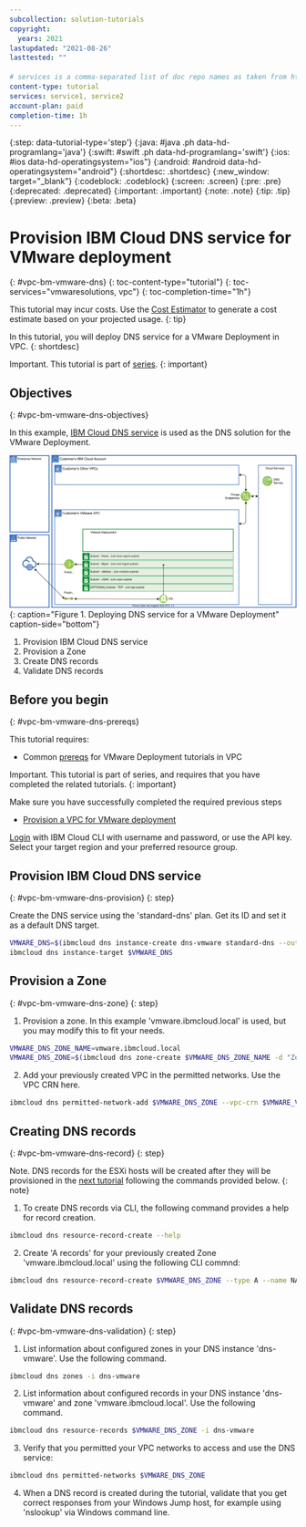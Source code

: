 ```yaml
---
subcollection: solution-tutorials
copyright:
  years: 2021
lastupdated: "2021-08-26"
lasttested: ""

# services is a comma-separated list of doc repo names as taken from https://github.ibm.com/cloud-docs/
content-type: tutorial
services: service1, service2
account-plan: paid
completion-time: 1h
---
```


{:step: data-tutorial-type='step'}
{:java: #java .ph data-hd-programlang='java'}
{:swift: #swift .ph data-hd-programlang='swift'}
{:ios: #ios data-hd-operatingsystem="ios"}
{:android: #android data-hd-operatingsystem="android"}
{:shortdesc: .shortdesc}
{:new_window: target="_blank"}
{:codeblock: .codeblock}
{:screen: .screen}
{:pre: .pre}
{:deprecated: .deprecated}
{:important: .important}
{:note: .note}
{:tip: .tip}
{:preview: .preview}
{:beta: .beta}

# Provision IBM Cloud DNS service for VMware deployment
{: #vpc-bm-vmware-dns}
{: toc-content-type="tutorial"}
{: toc-services="vmwaresolutions, vpc"}
{: toc-completion-time="1h"}

<!--##istutorial#-->
This tutorial may incur costs. Use the [Cost Estimator](https://{DomainName}/estimator/review) to generate a cost estimate based on your projected usage.
{: tip}
<!--#/istutorial#-->

In this tutorial, you will deploy DNS service for a VMware Deployment in VPC.
{: shortdesc}

Important. This tutorial is part of [series](https://{DomainName}/docs/solution-tutorials?topic=solution-tutorials-vpc-bm-vmware#vpc-bm-vmware-objectives).
{: important}

## Objectives
{: #vpc-bm-vmware-dns-objectives}

In this example, [IBM Cloud DNS service](https://{DomainName}/docs/dns-svcs?topic=dns-svcs-getting-started) is used as the DNS solution for the VMware Deployment.

![Deploying DNS service for a VMware Deployment](images/solution63-ryo-vmware-on-vpc-hidden/Self-Managed-Simple-20210813v1-DNS.svg "Deploying DNS service for a VMware Deployment"){: caption="Figure 1. Deploying DNS service for a VMware Deployment" caption-side="bottom"}

1. Provision IBM Cloud DNS service
2. Provision a Zone
3. Create DNS records
4. Validate DNS records

## Before you begin
{: #vpc-bm-vmware-dns-prereqs}

This tutorial requires:

* Common [prereqs](https://{DomainName}/docs/solution-tutorials?topic=solution-tutorials-vpc-bm-vmware#vpc-bm-vmware-prereqs) for VMware Deployment tutorials in VPC

Important. This tutorial is part of series, and requires that you have completed the related tutorials.
{: important}

Make sure you have successfully completed the required previous steps

* [Provision a VPC for VMware deployment](https://{DomainName}/docs/solution-tutorials?topic=solution-tutorials-vpc-bm-vmware-vpc#vpc-bm-vmware-vpc)

[Login](https://{DomainName}/docs/cli?topic=cli-getting-started) with IBM Cloud CLI with username and password, or use the API key. Select your target region and your preferred resource group.

## Provision IBM Cloud DNS service
{: #vpc-bm-vmware-dns-provision}
{: step}

Create the DNS service using the 'standard-dns' plan. Get its ID and set it as a default DNS target.

```bash
VMWARE_DNS=$(ibmcloud dns instance-create dns-vmware standard-dns --output json | jq -r .id)
ibmcloud dns instance-target $VMWARE_DNS
```

## Provision a Zone

{: #vpc-bm-vmware-dns-zone}
{: step}

1. Provision a zone. In this example 'vmware.ibmcloud.local' is used, but you may modify this to fit your needs.

```bash
VMWARE_DNS_ZONE_NAME=vmware.ibmcloud.local
VMWARE_DNS_ZONE=$(ibmcloud dns zone-create $VMWARE_DNS_ZONE_NAME -d "Zone for VMware on VPC" --output json | jq -r .id)
```

2. Add your previously created VPC in the permitted networks. Use the VPC CRN here.

```bash
ibmcloud dns permitted-network-add $VMWARE_DNS_ZONE --vpc-crn $VMWARE_VPC_CRN
```

## Creating DNS records

{: #vpc-bm-vmware-dns-record}
{: step}

Note. DNS records for the ESXi hosts will be created after they will be provisioned in the [next tutorial](https://{DomainName}/docs/solution-tutorials?topic=solution-tutorials-vpc-bm-vmware-bms#vpc-bm-vmware-bms) following the commands provided below.
{: note}

1. To create DNS records via CLI, the following command provides a help for record creation.

```bash
ibmcloud dns resource-record-create --help
```

2. Create 'A records' for your previously created Zone 'vmware.ibmcloud.local' using the following CLI commnd:

```bash
ibmcloud dns resource-record-create $VMWARE_DNS_ZONE --type A --name NAME --ipv4 IP_ADDRESS
```

## Validate DNS records

{: #vpc-bm-vmware-dns-validation}
{: step}

1. List information about configured zones in your DNS instance 'dns-vmware'. Use the following command.

```bash
ibmcloud dns zones -i dns-vmware
```

2. List information about configured records in your DNS instance 'dns-vmware' and zone 'vmware.ibmcloud.local'. Use the following command.

```bash
ibmcloud dns resource-records $VMWARE_DNS_ZONE -i dns-vmware 
```

3. Verify that you permitted your VPC networks to access and use the DNS service:

```bash
ibmcloud dns permitted-networks $VMWARE_DNS_ZONE
```

4. When a DNS record is created during the tutorial, validate that you get correct responses from your Windows Jump host, for example using 'nslookup' via Windows command line.
